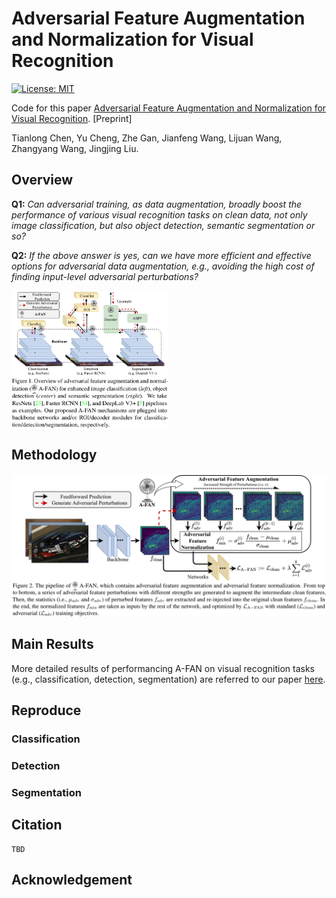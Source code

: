 # Adversarial Feature Augmentation and Normalization for Visual Recognition

[![License: MIT](https://img.shields.io/badge/License-MIT-green.svg)](https://opensource.org/licenses/MIT)

Code for this paper [Adversarial Feature Augmentation and Normalization for Visual Recognition](). [Preprint]

Tianlong Chen, Yu Cheng, Zhe Gan, Jianfeng Wang, Lijuan Wang, Zhangyang Wang, Jingjing Liu.



## Overview

**Q1:** *Can adversarial training, as data augmentation, broadly boost the performance of various visual recognition tasks on clean data, not only image classification, but also object detection, semantic segmentation or so?*

**Q2:** *If the above answer is yes, can we have more efficient and effective options for adversarial data augmentation, e.g., avoiding the high cost of finding input-level adversarial perturbations?*

<img src = "Figs/Teaser.png" align = "center" width="50%" hight="60%">



## Methodology

![](Figs/Methods.png)



## Main Results

More detailed results of performancing A-FAN on visual recognition tasks (e.g., classification, detection, segmentation) are referred to our paper [here]().



## Reproduce

### Classification



### Detection



### Segmentation



## Citation

```
TBD
```



## Acknowledgement



